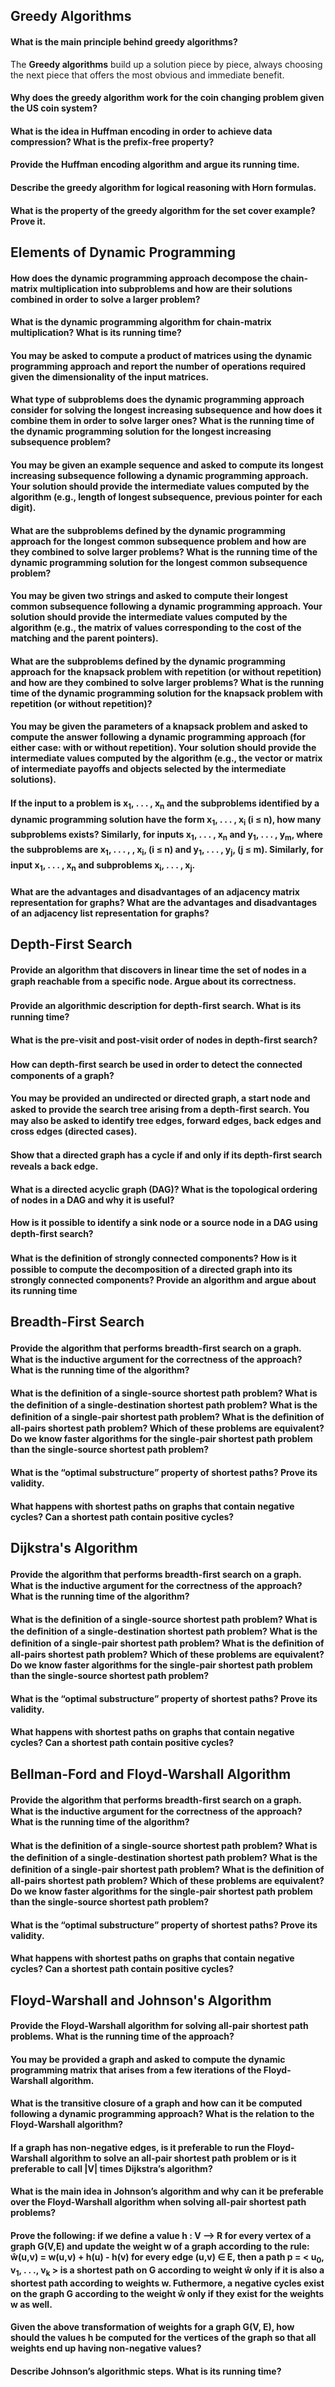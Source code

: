 ## Greedy Algorithms

#### What is the main principle behind greedy algorithms?

The __Greedy algorithms__ build up a solution piece by piece, always choosing the next piece that offers the most obvious and immediate benefit. 

#### Why does the greedy algorithm work for the coin changing problem given the US coin system?



#### What is the idea in Huffman encoding in order to achieve data compression? What is the prefix-free property?

#### Provide the Huffman encoding algorithm and argue its running time.

#### Describe the greedy algorithm for logical reasoning with Horn formulas.

#### What is the property of the greedy algorithm for the set cover example? Prove it.

## Elements of Dynamic Programming

#### How does the dynamic programming approach decompose the chain-matrix multiplication into subproblems and how are their solutions combined in order to solve a larger problem?

#### What is the dynamic programming algorithm for chain-matrix multiplication? What is its running time?

#### You may be asked to compute a product of matrices using the dynamic programming approach and report the number of operations required given the dimensionality of the input matrices.

#### What type of subproblems does the dynamic programming approach consider for solving the longest increasing subsequence and how does it combine them in order to solve larger ones? What is the running time of the dynamic programming solution for the longest increasing subsequence problem?

#### You may be given an example sequence and asked to compute its longest increasing subsequence following a dynamic programming approach. Your solution should provide the intermediate values computed by the algorithm (e.g., length of longest subsequence, previous pointer for each digit).

#### What are the subproblems defined by the dynamic programming approach for the longest common subsequence problem and how are they combined to solve larger problems? What is the running time of the dynamic programming solution for the longest common subsequence problem?

#### You may be given two strings and asked to compute their longest common subsequence following a dynamic programming approach. Your solution should provide the intermediate values computed by the algorithm (e.g., the matrix of values corresponding to the cost of the matching and the parent pointers).

#### What are the subproblems defined by the dynamic programming approach for the knapsack problem with repetition (or without repetition) and how are they combined to solve larger problems? What is the running time of the dynamic programming solution for the knapsack problem with repetition (or without repetition)?

#### You may be given the parameters of a knapsack problem and asked to compute the answer following a dynamic programming approach (for either case: with or without repetition). Your solution should provide the intermediate values computed by the algorithm (e.g., the vector or matrix of intermediate payoffs and objects selected by the intermediate solutions).

#### If the input to a problem is x<sub>1</sub>, . . . , x<sub>n</sub> and the subproblems identified by a dynamic programming solution have the form x<sub>1</sub>, . . . , x<sub>i</sub> (i &le; n), how many subproblems exists? Similarly, for inputs x<sub>1</sub>, . . . , x<sub>n</sub> and y<sub>1</sub>, . . . , y<sub>m</sub>, where the subproblems are x<sub>1</sub>, . . . , , x<sub>i</sub>, (i &le; n) and y<sub>1</sub>, . . . , y<sub>j</sub>, (j &le; m). Similarly, for input x<sub>1</sub>, . . . , x<sub>n</sub> and subproblems x<sub>i</sub>, . . . , x<sub>j</sub>.

#### What are the advantages and disadvantages of an adjacency matrix representation for graphs? What are the advantages and disadvantages of an adjacency list representation for graphs?

## Depth-First Search

#### Provide an algorithm that discovers in linear time the set of nodes in a graph reachable from a speciﬁc node. Argue about its correctness.

#### Provide an algorithmic description for depth-ﬁrst search. What is its running time?

#### What is the pre-visit and post-visit order of nodes in depth-ﬁrst search?

#### How can depth-ﬁrst search be used in order to detect the connected components of a graph?

#### You may be provided an undirected or directed graph, a start node and asked to provide the search tree arising from a depth-ﬁrst search. You may also be asked to identify tree edges, forward edges, back edges and cross edges (directed cases).

#### Show that a directed graph has a cycle if and only if its depth-ﬁrst search reveals a back edge.

#### What is a directed acyclic graph (DAG)? What is the topological ordering of nodes in a DAG and why it is useful?

#### How is it possible to identify a sink node or a source node in a DAG using depth-ﬁrst search?

#### What is the deﬁnition of strongly connected components? How is it possible to compute the decomposition of a directed graph into its strongly connected components? Provide an algorithm and argue about its running time

## Breadth-First Search

#### Provide the algorithm that performs breadth-ﬁrst search on a graph. What is the inductive argument for the correctness of the approach? What is the running time of the algorithm?

#### What is the deﬁnition of a single-source shortest path problem? What is the deﬁnition of a single-destination shortest path problem? What is the deﬁnition of a single-pair shortest path problem? What is the deﬁnition of all-pairs shortest path problem? Which of these problems are equivalent? Do we know faster algorithms for the single-pair shortest path problem than the single-source shortest path problem?

#### What is the “optimal substructure” property of shortest paths? Prove its validity.

#### What happens with shortest paths on graphs that contain negative cycles? Can a shortest path contain positive cycles?

## Dijkstra's Algorithm

#### Provide the algorithm that performs breadth-ﬁrst search on a graph. What is the inductive argument for the correctness of the approach? What is the running time of the algorithm?

#### What is the deﬁnition of a single-source shortest path problem? What is the deﬁnition of a single-destination shortest path problem? What is the deﬁnition of a single-pair shortest path problem? What is the deﬁnition of all-pairs shortest path problem? Which of these problems are equivalent? Do we know faster algorithms for the single-pair shortest path problem than the single-source shortest path problem?

#### What is the “optimal substructure” property of shortest paths? Prove its validity.

#### What happens with shortest paths on graphs that contain negative cycles? Can a shortest path contain positive cycles?

## Bellman-Ford and Floyd-Warshall Algorithm

#### Provide the algorithm that performs breadth-ﬁrst search on a graph. What is the inductive argument for the correctness of the approach? What is the running time of the algorithm?

#### What is the deﬁnition of a single-source shortest path problem? What is the deﬁnition of a single-destination shortest path problem? What is the deﬁnition of a single-pair shortest path problem? What is the deﬁnition of all-pairs shortest path problem? Which of these problems are equivalent? Do we know faster algorithms for the single-pair shortest path problem than the single-source shortest path problem?

#### What is the “optimal substructure” property of shortest paths? Prove its validity.

#### What happens with shortest paths on graphs that contain negative cycles? Can a shortest path contain positive cycles?

## Floyd-Warshall and Johnson's Algorithm

#### Provide the Floyd-Warshall algorithm for solving all-pair shortest path problems. What is the running time of the approach?

#### You may be provided a graph and asked to compute the dynamic programming matrix that arises from a few iterations of the Floyd-Warshall algorithm.

#### What is the transitive closure of a graph and how can it be computed following a dynamic programming approach? What is the relation to the Floyd-Warshall algorithm?

#### If a graph has non-negative edges, is it preferable to run the Floyd-Warshall algorithm to solve an all-pair shortest path problem or is it preferable to call |V| times Dijkstra’s algorithm?

#### What is the main idea in Johnson’s algorithm and why can it be preferable over the Floyd-Warshall algorithm when solving all-pair shortest path problems?

#### Prove the following: if we define a value h : V --> R for every vertex of a graph G(V,E) and update the weight w of a graph according to the rule: &#373;(u,v) = w(u,v) + h(u) - h(v) for every edge (u,v) &isin; E, then a path p = \< u<sub>0</sub>, v<sub>1</sub>, . . ., v<sub>k</sub> \> is a shortest path on G according to weight &#373; only if it is also a shortest path according to weights w. Futhermore, a negative cycles exist on the graph G according to the weight &#373; only if they exist for the weights w as well.

#### Given the above transformation of weights for a graph G(V, E), how should the values h be computed for the vertices of the graph so that all weights end up having non-negative values?

#### Describe Johnson’s algorithmic steps. What is its running time?
